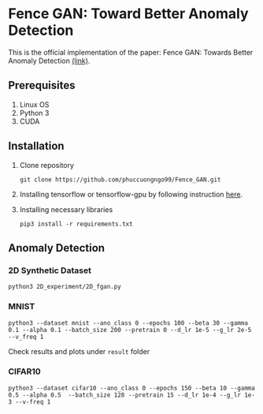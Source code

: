 # Fence GAN: Toward Better Anomaly Detection

This is the official implementation of the paper: Fence GAN: Towards Better Anomaly Detection [(link)](https://arxiv.org/abs/1904.01209).

## Prerequisites
1. Linux OS
2. Python 3
3. CUDA 

## Installation
1. Clone repository
    ```
    git clone https://github.com/phuccuongngo99/Fence_GAN.git
    ```
2. Installing tensorflow or tensorflow-gpu by following instruction [here](https://www.tensorflow.org/install/pip).

3. Installing necessary libraries
    ```
    pip3 install -r requirements.txt
    ```

## Anomaly Detection

### 2D Synthetic Dataset
    
    python3 2D_experiment/2D_fgan.py
    
### MNIST
    python3 --dataset mnist --ano_class 0 --epochs 100 --beta 30 --gamma 0.1 --alpha 0.1 --batch_size 200 --pretrain 0 --d_lr 1e-5 --g_lr 2e-5 --v_freq 1
Check results and plots under `result` folder


### CIFAR10
    python3 --dataset cifar10 --ano_class 0 --epochs 150 --beta 10 --gamma 0.5 --alpha 0.5  --batch_size 128 --pretrain 15 --d_lr 1e-4 --g_lr 1e-3 --v-freq 1    

